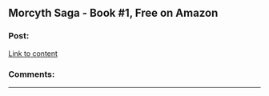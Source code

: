 ## Morcyth Saga - Book #1, Free on Amazon

### Post:

[Link to content](https://www.amazon.com/Unsuspecting-Mage-Morcyth-Saga-Book-ebook/dp/B001A40H0I)

### Comments:

---

